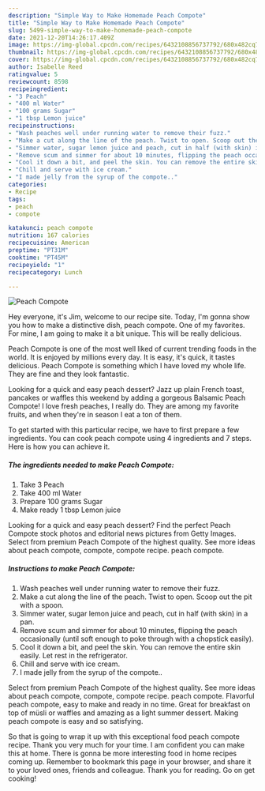 ```yaml
---
description: "Simple Way to Make Homemade Peach Compote"
title: "Simple Way to Make Homemade Peach Compote"
slug: 5499-simple-way-to-make-homemade-peach-compote
date: 2021-12-20T14:26:17.409Z
image: https://img-global.cpcdn.com/recipes/6432108856737792/680x482cq70/peach-compote-recipe-main-photo.jpg
thumbnail: https://img-global.cpcdn.com/recipes/6432108856737792/680x482cq70/peach-compote-recipe-main-photo.jpg
cover: https://img-global.cpcdn.com/recipes/6432108856737792/680x482cq70/peach-compote-recipe-main-photo.jpg
author: Isabelle Reed
ratingvalue: 5
reviewcount: 8598
recipeingredient:
- "3 Peach"
- "400 ml Water"
- "100 grams Sugar"
- "1 tbsp Lemon juice"
recipeinstructions:
- "Wash peaches well under running water to remove their fuzz."
- "Make a cut along the line of the peach. Twist to open. Scoop out the pit with a spoon."
- "Simmer water, sugar lemon juice and peach, cut in half (with skin) in a pan."
- "Remove scum and simmer for about 10 minutes, flipping the peach occasionally (until soft enough to poke through with a chopstick easily)."
- "Cool it down a bit, and peel the skin. You can remove the entire skin easily. Let rest in the refrigerator."
- "Chill and serve with ice cream."
- "I made jelly from the syrup of the compote.."
categories:
- Recipe
tags:
- peach
- compote

katakunci: peach compote 
nutrition: 167 calories
recipecuisine: American
preptime: "PT31M"
cooktime: "PT45M"
recipeyield: "1"
recipecategory: Lunch

---
```



![Peach Compote](https://img-global.cpcdn.com/recipes/6432108856737792/680x482cq70/peach-compote-recipe-main-photo.jpg)

Hey everyone, it's Jim, welcome to our recipe site. Today, I'm gonna show you how to make a distinctive dish, peach compote. One of my favorites. For mine, I am going to make it a bit unique. This will be really delicious.

Peach Compote is one of the most well liked of current trending foods in the world. It is enjoyed by millions every day. It is easy, it's quick, it tastes delicious. Peach Compote is something which I have loved my whole life. They are fine and they look fantastic.

Looking for a quick and easy peach dessert? Jazz up plain French toast, pancakes or waffles this weekend by adding a gorgeous Balsamic Peach Compote! I love fresh peaches, I really do. They are among my favorite fruits, and when they&#39;re in season I eat a ton of them.


To get started with this particular recipe, we have to first prepare a few ingredients. You can cook peach compote using 4 ingredients and 7 steps. Here is how you can achieve it.

<!--inarticleads1-->

##### The ingredients needed to make Peach Compote:

1. Take 3 Peach
1. Take 400 ml Water
1. Prepare 100 grams Sugar
1. Make ready 1 tbsp Lemon juice


Looking for a quick and easy peach dessert? Find the perfect Peach Compote stock photos and editorial news pictures from Getty Images. Select from premium Peach Compote of the highest quality. See more ideas about peach compote, compote, compote recipe. peach compote. 

<!--inarticleads2-->

##### Instructions to make Peach Compote:

1. Wash peaches well under running water to remove their fuzz.
1. Make a cut along the line of the peach. Twist to open. Scoop out the pit with a spoon.
1. Simmer water, sugar lemon juice and peach, cut in half (with skin) in a pan.
1. Remove scum and simmer for about 10 minutes, flipping the peach occasionally (until soft enough to poke through with a chopstick easily).
1. Cool it down a bit, and peel the skin. You can remove the entire skin easily. Let rest in the refrigerator.
1. Chill and serve with ice cream.
1. I made jelly from the syrup of the compote..


Select from premium Peach Compote of the highest quality. See more ideas about peach compote, compote, compote recipe. peach compote. Flavorful peach compote, easy to make and ready in no time. Great for breakfast on top of müsli or waffles and amazing as a light summer dessert. Making peach compote is easy and so satisfying. 

So that is going to wrap it up with this exceptional food peach compote recipe. Thank you very much for your time. I am confident you can make this at home. There is gonna be more interesting food in home recipes coming up. Remember to bookmark this page in your browser, and share it to your loved ones, friends and colleague. Thank you for reading. Go on get cooking!
